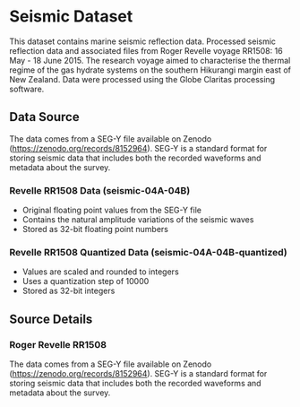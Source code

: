 # Seismic Dataset

This dataset contains marine seismic reflection data. Processed seismic reflection data and associated files from Roger Revelle voyage RR1508: 16 May - 18 June 2015. The research voyage aimed to characterise the thermal regime of the gas hydrate systems on the southern Hikurangi margin east of New Zealand. Data were processed using the Globe Claritas processing software.

## Data Source

The data comes from a SEG-Y file available on Zenodo (https://zenodo.org/records/8152964). SEG-Y is a standard format for storing seismic data that includes both the recorded waveforms and metadata about the survey.

### Revelle RR1508 Data (seismic-04A-04B)
- Original floating point values from the SEG-Y file
- Contains the natural amplitude variations of the seismic waves
- Stored as 32-bit floating point numbers

### Revelle RR1508 Quantized Data (seismic-04A-04B-quantized)
- Values are scaled and rounded to integers
- Uses a quantization step of 10000
- Stored as 32-bit integers

## Source Details

### Roger Revelle RR1508
The data comes from a SEG-Y file available on Zenodo (https://zenodo.org/records/8152964). SEG-Y is a standard format for storing seismic data that includes both the recorded waveforms and metadata about the survey.
